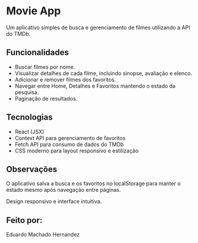 # Movie App

Um aplicativo simples de busca e gerenciamento de filmes utilizando a API do TMDb.

## Funcionalidades

- Buscar filmes por nome.
- Visualizar detalhes de cada filme, incluindo sinopse, avaliação e elenco.
- Adicionar e remover filmes dos favoritos.
- Navegar entre Home, Detalhes e Favoritos mantendo o estado da pesquisa.
- Paginação de resultados.

## Tecnologias

- React (JSX)
- Context API para gerenciamento de favoritos
- Fetch API para consumo de dados do TMDb
- CSS moderno para layout responsivo e estilização

## Observações

O aplicativo salva a busca e os favoritos no localStorage para manter o estado mesmo após navegação entre páginas.

Design responsivo e interface intuitiva.

## Feito por:

Eduardo Machado Hernandez
